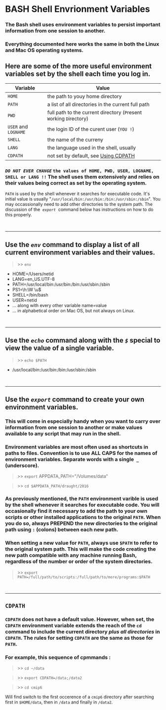 # BASH Shell Envrionment Variables

### The Bash shell uses environment variables to persist important information from one session to another. 

### **Everything documented here works the same in both the Linux and Mac OS operating systems.**

## Here are some of the more useful environment variables set by the shell each time you log in.


| Variable | Value |
| ------- | ------- |
| ```HOME``` | the path to youy home directory |
| ```PATH``` | a list of all directories in the current full path |
| ```PWD``` | full path to the  current directory (```P```resent ```W```orking ```D```irectory) |
| ```USER``` and ```LOGNAME``` | the login ID of the curent user (```YOU !```) |
| ```SHELL``` | the name of the curreny |
| ```LANG``` | the language used in the shell, usually |**_en_US.UTF-8_** |
| ```CDPATH``` | not set by default, see [Using CDPATH](#using-cdpath) |

### **_```DO NOT EVER CHANGE```_ ```the values of HOME, PWD, USER, LOGNAME, SHELL or LANG !!```** The shell uses them extensively and relies on their values being correct as set by the operating system. 

```PATH``` is used by the shell whenever it searches for executable code. It's initial value is usually "```/usr/local/bin:/usr/bin:/bin:/usr/sbin:/sbin```". You may occassionally need to add other directories to the system path. The discussion of the &nbsp;_```export```_&nbsp; command below has instructions on how to do this properly.

&nbsp;

-------
## Use the _```env```_ command to display a list of all current environment variables and their values.

>   \>\>  ```env```

* HOME=/Users/netid
* LANG=en_US.UTF-8
* PATH=/usr/local/bin:/usr/bin:/bin:/usr/sbin:/sbin
* PS1=\h:\W \u\$
* SHELL=/bin/bash
* USER=netid
* ... along with every other variable name=value
* ... in alphabetical order on Mac OS, but not always on Linux.

&nbsp;

-------
## Use the _```echo```_ command along with the _```$```_ special to view the value of a single variable.

> \>\> ```echo $PATH```
* /usr/local/bin:/usr/bin:/bin:/usr/sbin:/sbin

&nbsp;

-------
## Use the _```export```_ command to create your own environment variables.
### This will come in especially handy when you want to carry over information from one session to another or make values available to any script that may run in the shell.

### Environment variables are most often used as shortcuts in paths to files. Convention is to use **ALL CAPS** for the names of environment variables. Separate words with a single &nbsp;```_```&nbsp; (underscore).

>   \>\>  ```export``` APPDATA_PATH="/Volumes/data"

>   \>\> ```cd $APPDATA_PATH/draught/2016```

### As previously mentioned, the ```PATH``` environment varible is used by the shell whenever it searches for executable code. You will occasionally find it necessary to add the path to your own scripts or other installed applications to the original ```PATH```. When you do so, always PREPEND the new directories to the original path using ```:``` (colons) between each new path.

### When setting a new value for ```PATH```, always use ```$PATH``` to refer to the original system path. This will make the code creating the new path compatible with any machine running Bash, regardless of the number or order of the system directories.

> \>\> ```export PATH=/full/path/to/scripts:/full/path/to/more/programs:$PATH```

&nbsp;

-------

## ```CDPATH```

### ```CDPATH``` does not have a default value. However, when set, the ```CDPATH``` environment variable extends the reach of the **```cd```** command to include the current directory **_plus all directories_** in ```CDPATH```. The rules for setting ```CDPATH``` are the same as those for ```PATH```.

### For example, this sequence of cpmmands :

> \>\> ```cd ~/data``` 

> \>\> ```export CDPATH=/data;/data2```

> \>\> ```cd cmip6``` 

Will find switch to the first occerence of a ```cmip6``` directory after searching first in ```$HOME/data```, then in ```/data``` and finally in ```/data2```.

